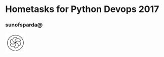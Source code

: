 # Hometasks for Python Devops 2017

### sunofsparda@
[<img src="icons/codewars64.png">](https://www.codewars.com/users/sunofsparda)
